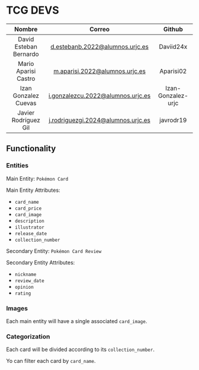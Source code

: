 # **TCG DEVS**

| Nombre  | Correo | Github |
| :-------------:|:-------------:| :-------------: |
|David Esteban Bernardo|d.estebanb.2022@alumnos.urjc.es|Daviid24x| 
|Mario Aparisi Castro|m.aparisi.2022@alumnos.urjc.es|Aparisi02|
|Izan Gonzalez Cuevas|i.gonzalezcu.2022@alumnos.urjc.es|Izan-Gonzalez-urjc|
|Javier Rodríguez Gil|j.rodriguezgi.2024@alumnos.urjc.es|javrodr19|

## **Functionality**
### Entities
Main Entity: `Pokémon Card`

Main Entity Attributes: 
* `card_name`
* `card_price`
* `card_image`
* `description`
* `illustrator`
* `release_date`
* `collection_number`

Secondary Entity: `Pokémon Card Review`

Secondary Entity Attributes: 
* `nickname`
* `review_date`
* `opinion`
* `rating`

### Images
Each main entity will have a single associated `card_image`.

### Categorization
Each card will be divided according to its `collection_number`.

Yo can filter each card by `card_name`.






